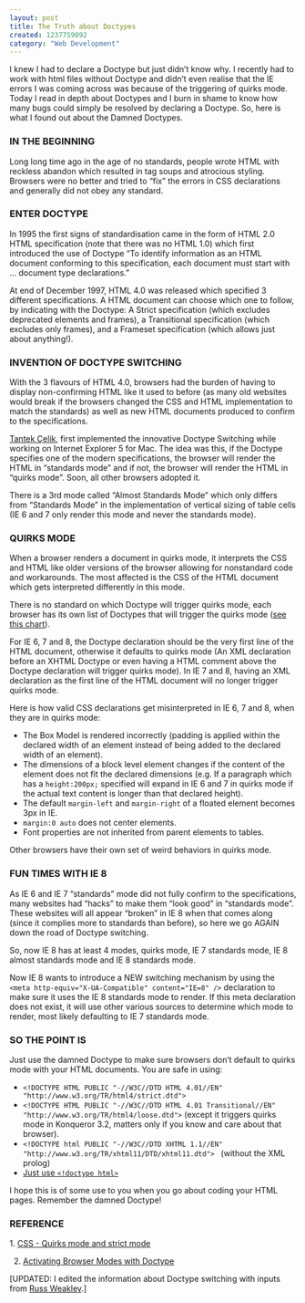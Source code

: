 ```yaml
--- 
layout: post
title: The Truth about Doctypes
created: 1237759092
category: "Web Development"
---
```

<p>I knew I had to declare a Doctype but just didn&rsquo;t know why. I recently had to work with html files without Doctype and didn&rsquo;t even realise that the IE errors I was coming across was because of the triggering of quirks mode. Today I read in depth about Doctypes and I burn in shame to know how many bugs could simply be resolved by declaring a Doctype. So, here is what I found out about the Damned Doctypes.</p>
<h3>IN THE BEGINNING</h3>
<p>Long long time ago in the age of no standards, people wrote HTML with reckless abandon which resulted in tag soups and atrocious styling. Browsers were no better and tried to &ldquo;fix&rdquo; the errors in CSS declarations and generally did not obey any standard. </p>
<h3>ENTER DOCTYPE</h3>
<p>In 1995 the first signs of standardisation came in the form of HTML 2.0 HTML specification (note that there was no HTML 1.0) which first introduced the use of Doctype &ldquo;To identify information as an HTML document conforming to this specification, each document must start with &hellip; document type declarations.&rdquo;</p>
<p>At end of December 1997, HTML 4.0 was released which specified 3 different specifications. A HTML document can choose which one to follow, by indicating with the Doctype: A Strict specification (which excludes deprecated elements and frames), a Transitional specification (which excludes only frames), and a Frameset specification (which allows just about anything!).</p> 
<h3>INVENTION OF DOCTYPE SWITCHING</h3>
<p>With the 3 flavours of HTML 4.0, browsers had the burden of having to display non-confirming HTML like it used to before (as many old websites would break if the browsers changed the CSS and HTML implementation to match the standards) as well as new HTML documents produced to confirm to the specifications.</p> 
<p><a href="http://en.wikipedia.org/wiki/Tantek_Çelik">Tantek Çelik</a>, first implemented the innovative Doctype Switching while working on Internet Explorer 5 for Mac. The idea was this, if the Doctype specifies one of the modern specifications, the browser will render the HTML in &ldquo;standards mode&rdquo; and if not, the browser will render the HTML in &ldquo;quirks mode&rdquo;. Soon, all other browsers adopted it.</p> 

<p>There is a 3rd mode called &ldquo;Almost Standards Mode&rdquo; which only differs from &ldquo;Standards Mode&rdquo; in the implementation of vertical sizing of table cells (IE 6 and 7 only render this mode and never the standards mode).</p> 
<h3>QUIRKS MODE</h3>
<p>When a browser renders a document in quirks mode, it interprets the CSS and HTML like older versions of the browser allowing for nonstandard code and workarounds. The most affected is the CSS of the HTML document which gets interpreted differently in this mode.</p> 
<p>There is no standard on which Doctype will trigger quirks mode, each browser has its own list of Doctypes that will trigger the quirks mode (<a href="http://en.wikipedia.org/wiki/Quirks_mode#Comparison_of_document_types">see this chart</a>).</p>
<p>For IE 6, 7 and 8, the Doctype declaration should be the very first line of the HTML document, otherwise it defaults to quirks mode (An XML declaration before an XHTML Doctype or even having a HTML comment above the Doctype declaration will trigger quirks mode). In IE 7 and 8, having an XML declaration as the first line of the HTML document will no longer trigger quirks mode.</p>  
<p>Here is how valid CSS declarations get misinterpreted in IE 6, 7 and 8, when they are in quirks mode:</p>
<ul>
<li>The Box Model is rendered incorrectly (padding is applied within the declared width of an element instead of being added to the declared width of an element).</li>	
<li>The dimensions of a block level element changes if the content of the element does not fit the declared dimensions (e.g. If a paragraph which has a <code>height:200px;</code> specified will expand in IE 6 and 7 in quirks mode if the actual text content is longer than that declared height).</li>
<li>The default <code>margin-left</code> and <code>margin-right</code> of a floated element becomes 3px in IE. </li>
<li><code>margin:0 auto</code> does not center elements.</li>
<li>Font properties are not inherited from parent elements to tables.</li>
</ul>
 
<p>Other browsers have their own set of weird behaviors in quirks mode. </p>

<h3>FUN TIMES WITH IE 8</h3>
<p>As IE 6 and IE 7 &ldquo;standards&rdquo; mode did not fully confirm to the specifications, many websites had &ldquo;hacks&rdquo; to make them &ldquo;look good&rdquo; in &ldquo;standards mode&rdquo;. These websites will all appear &ldquo;broken&rdquo; in IE 8 when that comes along (since it complies more to standards than before), so here we go AGAIN down the road of Doctype switching.</p> 
<p>So, now IE 8 has at least 4 modes, quirks mode, IE 7 standards mode, IE 8 almost standards mode and IE 8 standards mode.</p>
<p>Now IE 8 wants to introduce a NEW switching mechanism by using the <code>&lt;meta http-equiv=&quot;X-UA-Compatible&quot; content=&quot;IE=8&quot; /&gt;</code> declaration to make sure it uses the IE 8 standards mode to render. If this meta declaration does not exist, it will use other various sources to determine which mode to render, most likely defaulting to IE 7 standards mode.</p> 
<h3>SO THE POINT IS</h3>
<p>Just use the damned Doctype to make sure browsers don&rsquo;t default to quirks mode with your HTML documents. You are safe in using:</p>
<ul>
	<li>
		<span class="strike"><code>&lt;!DOCTYPE HTML PUBLIC &quot;-//W3C//DTD HTML 4.01//EN&quot; &quot;http://www.w3.org/TR/html4/strict.dtd&quot;&gt;</code>		</span>
	</li>
	<li>
		<span class=strike><code>&lt;!DOCTYPE HTML PUBLIC &quot;-//W3C//DTD HTML 4.01 Transitional//EN&quot; &quot;http://www.w3.org/TR/html4/loose.dtd&quot;&gt;</code> (except it triggers quirks mode in Konqueror 3.2, matters only if you know and care about that browser). 		</span>
	</li>
	<li>
		<span class=strike><code>&lt;!DOCTYPE html PUBLIC &quot;-//W3C//DTD XHTML 1.1//EN&quot; &quot;http://www.w3.org/TR/xhtml11/DTD/xhtml11.dtd&quot;&gt; </code> (without the XML prolog)		</span>
	</li>
<li><a href="http://www.whatwg.org/specs/web-apps/current-work/multipage/comms.html#the-doctype">Just use <code>&lt;!doctype html&gt;</code></a></li>
</ul>
<p>I hope this is of some use to you when you go about coding your HTML pages. Remember the damned Doctype!</p>
<h3>REFERENCE</h3>
1. <a href="http://www.quirksmode.org/css/quirksmode.html">CSS - Quirks mode and strict mode</a>

2. <a href="http://hsivonen.iki.fi/doctype/">Activating Browser Modes with Doctype</a>

[UPDATED: I edited the information about Doctype switching with inputs from <a href="http://www.maxdesign.com.au/">Russ Weakley</a>.] 
